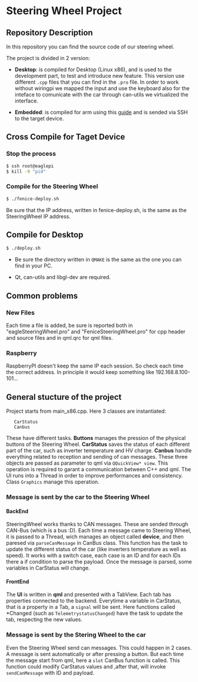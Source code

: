 # Steering Wheel Project 

## Repository Description 

In this repository you can find the source code of our steering wheel.

The project is divided in 2 version: 

* **Desktop**: is compiled for Desktop (Linux x86), and is used to the development part, to test and introduce new feature. This version use different `.cpp` files that you can find in the `.pro` file. In order to work without wiringpi we mapped the input and use the keyboard also for the inteface to comunicate with the car through can-utils we virtualized the interface.

* **Embedded**: is compiled for arm using this [guide](https://eagletrt.github.io/volanteCrosscompilazione.html) and is sended via SSH to the target device. 

## Cross Compile for Taget Device

### Stop the process

```sh
$ ssh root@eaglepi
$ kill -9 "pid"
```

### Compile for the Steering Wheel

```sh
$ ./fenice-deploy.sh
```
Be sure that the IP address, written in fenice-deploy.sh, is the same as the SteeringWheel IP address.


## Compile for Desktop

```sh
$ ./deploy.sh
```

* Be sure the directory written in ```QMAKE``` is the same as the one you can find in your PC.

* Qt, can-utils and libgl-dev are required.

## Common problems

### New Files

Each time a file is added, be sure is reported both in "eagleSteeringWheel.pro" and "FeniceSteeringWheel.pro" for cpp header and source files and in qml.qrc for qml files.

### Raspberry

RaspberryPI doesn't keep the same IP each session. So check each time the correct address. In principle it would keep something like 192.168.8.100-101...


## General stucture of the project

Project starts from main_x86.cpp. Here 3 classes are instantiated:
```Buttons
   CarStatus
   Canbus
```
These have different tasks. **Buttons** manages the pression of the physical buttons of the Steering Wheel. **CarStatus** saves the status of each different part of the car, such as inverter temperature and HV charge. **Canbus** handle everything related to reception and sending of can messages.
These three objects are passed as parameter to qml via ```QQuickView* view```. This operation is required to garant a communication between C++ and qml.
The UI runs into a Thread in order to improve performances and consistency. Class ```Graphics``` manage this operation.

### Message is sent by the car to the Steering Wheel

#### BackEnd

SteeringWheel works thanks to CAN messages. These are sended through CAN-Bus (which is a bus :D). Each time a message came to Steering Wheel, it is passed to a Thread, wich manages an object called **device**, and then paresed via ```parseCanMessage``` in CanBus class. This function has the task to update the different status of the car (like inverters temperature as well as speed). It works with a switch case, each case is an ID and for each IDs there a if condition to parse the payload. Once the message is parsed, some variables in CarStatus will change.

#### FrontEnd

The **UI** is written in **qml** and presented with a TabView. Each tab has properties connected to the backend. Everytime a variable in CarStatus, that is a property in a Tab, a ```signal``` will be sent. Here functions called *Changed (such as ```TelemetrystatusChanged```) have the task to update the tab, respecting the new values.


### Message is sent by the Stering Wheel to the car

Even the Steering Wheel send can messages. This could happen in 2 cases. A message is sent automatically or after pressing a button. But each time the message start from qml, here a ```slot``` CanBus function is called. This function could modify CarStatus values and ,after that, will invoke ```sendCanMessage``` with ID and payload.